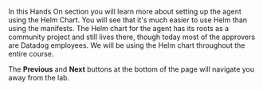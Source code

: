 In this Hands On section you will learn more about setting up the agent using the Helm Chart. You will see that it's much easier to use Helm than using the manifests. The Helm chart for the agent has its roots as a community project and still lives there, though today most of the approvers are Datadog employees. We will be using the Helm chart throughout the entire course. 

The **Previous** and **Next** buttons at the bottom of the page will navigate you away from the lab. 